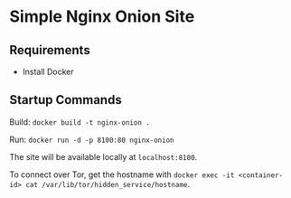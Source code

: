# Simple Nginx Onion Site

## Requirements

- Install Docker

## Startup Commands

Build: `docker build -t nginx-onion .`

Run: `docker run -d -p 8100:80 nginx-onion`

The site will be available locally at `localhost:8100`.

To connect over Tor, get the hostname with `docker exec -it <container-id> cat /var/lib/tor/hidden_service/hostname`.
